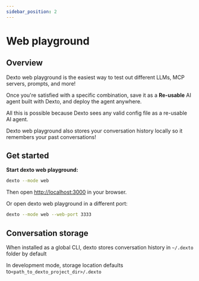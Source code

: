 ```yaml
---
sidebar_position: 2
---
```


# Web playground 

## Overview

Dexto web playground is the easiest way to test out different LLMs, MCP servers, prompts, and more!

Once you're satisfied with a specific combination, save it as a **Re-usable** AI agent built with Dexto, and deploy the agent anywhere.

All this is possible because Dexto sees any valid config file as a re-usable AI agent.

Dexto web playground also stores your conversation history locally so it remembers your past conversations!

## Get started
**Start dexto web playground:**

```bash
dexto --mode web
```
Then open [http://localhost:3000](http://localhost:3000) in your browser.

Or open dexto web playground in a different port:

```bash
dexto --mode web --web-port 3333
```

## Conversation storage

When installed as a global CLI, dexto stores conversation history in `~/.dexto` folder by default

In development mode, storage location defaults to`<path_to_dexto_project_dir>/.dexto`